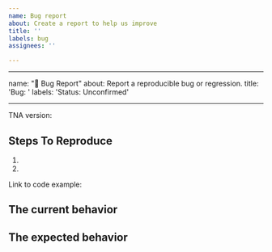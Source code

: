```yaml
---
name: Bug report
about: Create a report to help us improve
title: ''
labels: bug
assignees: ''

---
```


---
name: "🐛 Bug Report"
about: Report a reproducible bug or regression.
title: 'Bug: '
labels: 'Status: Unconfirmed'

---

<!--
  Please provide a clear and concise description of what the bug is. Include
  screenshots if needed. Please test using the latest version of the relevant
  TNA packages to make sure your issue has not already been fixed.
-->

TNA version:

## Steps To Reproduce

1.
2.

<!--
  Your bug will get fixed much faster if we can run your code and it doesn't
  have dependencies other than TNA. Issues without reproduction steps or
  code examples may be immediately closed as not actionable.
-->

Link to code example:

<!--
  Please provide a CodeSandbox (https://codesandbox.io/s/new), a link to a
  repository on GitHub, or provide a minimal code example that reproduces the
  problem. You may provide a screenshot of the application if you think it is
  relevant to your bug report. Here are some tips for providing a minimal
  example: https://stackoverflow.com/help/mcve.
-->

## The current behavior


## The expected behavior
